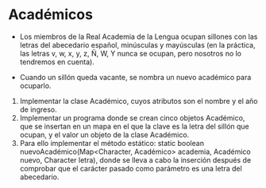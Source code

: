 # Académicos
- Los miembros de la Real Academia de la Lengua ocupan sillones con las letras del abecedario español, minúsculas y mayúsculas (en la práctica, las letras v, w, x, y, z, Ñ, W, Y nunca se ocupan, pero nosotros no lo tendremos en cuenta).

- Cuando un sillón queda vacante, se nombra un nuevo académico para ocuparlo.

1. Implementar la clase Académico, cuyos atributos son el nombre y el año de ingreso.
2. Implementar un programa donde se crean cinco objetos Académico, que se insertan en un mapa en el que la clave es la letra del sillón que ocupan, y el valor un objeto de la clase Académico. 
3. Para ello implementar el método estático:
static boolean nuevoAcadémico(Map<Character, Académico> academia, Académico nuevo, Character letra),
donde se lleva a cabo la inserción después de comprobar que el carácter pasado como parámetro es una letra del abecedario.
